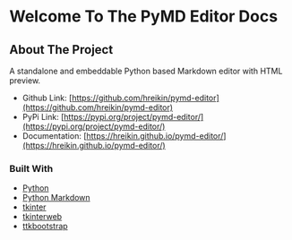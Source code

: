 # Welcome To The PyMD Editor Docs

<!-- ABOUT THE PROJECT -->
## About The Project

<!-- [![Product Name Screen Shot][product-screenshot]](https://example.com) -->

A standalone and embeddable Python based Markdown editor with HTML preview.

- Github Link: [https://github.com/hreikin/pymd-editor](https://github.com/hreikin/pymd-editor)  
- PyPi Link: [https://pypi.org/project/pymd-editor/](https://pypi.org/project/pymd-editor/)  
- Documentation: [https://hreikin.github.io/pymd-editor/](https://hreikin.github.io/pymd-editor/)  

### Built With

* [Python](https://www.python.org/)
* [Python Markdown](https://github.com/Python-Markdown/markdown)
* [tkinter](https://docs.python.org/3/library/tkinter.html)
* [tkinterweb](https://github.com/Andereoo/TkinterWeb)
* [ttkbootstrap](https://github.com/israel-dryer/ttkbootstrap)

